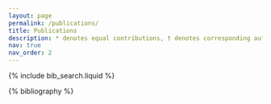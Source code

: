 ```yaml
---
layout: page
permalink: /publications/
title: Publications
description: * denotes equal contributions, † denotes corresponding authors.
nav: true
nav_order: 2
---
```


<!-- _pages/publications.md -->

<!-- Bibsearch Feature -->

{% include bib_search.liquid %}

<div class="publications">

{% bibliography %}

</div>
